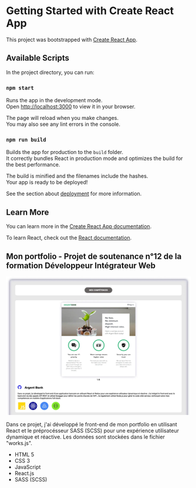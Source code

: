 # Getting Started with Create React App

This project was bootstrapped with [Create React App](https://github.com/facebook/create-react-app).

## Available Scripts

In the project directory, you can run:

### `npm start`

Runs the app in the development mode.\
Open [http://localhost:3000](http://localhost:3000) to view it in your browser.

The page will reload when you make changes.\
You may also see any lint errors in the console.

### `npm run build`

Builds the app for production to the `build` folder.\
It correctly bundles React in production mode and optimizes the build for the best performance.

The build is minified and the filenames include the hashes.\
Your app is ready to be deployed!

See the section about [deployment](https://facebook.github.io/create-react-app/docs/deployment) for more information.

## Learn More

You can learn more in the [Create React App documentation](https://facebook.github.io/create-react-app/docs/getting-started).

To learn React, check out the [React documentation](https://reactjs.org/).

## Mon portfolio - Projet de soutenance n°12 de la formation Développeur Intégrateur Web

![Mon portfolio](src/monPortfolio.webp)

Dans ce projet, j'ai développé le front-end de mon portfolio en utilisant React et le préprocésseur SASS (SCSS) pour une expérience utilisateur dynamique et réactive. Les données sont stockées dans le fichier "works.js".

- HTML 5
- CSS 3
- JavaScript
- React.js
- SASS (SCSS)

